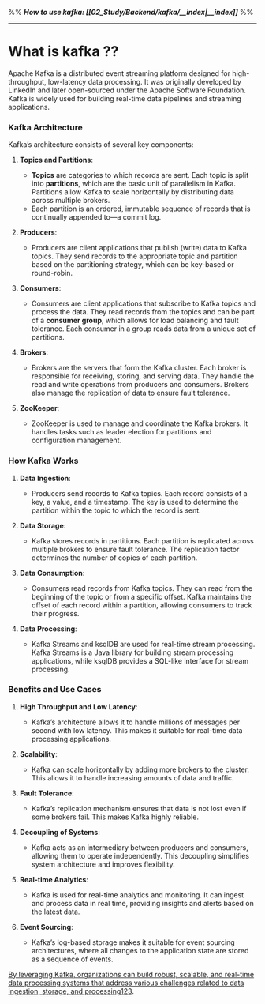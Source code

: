 
%% 
***How to use kafka: [[02_Study/Backend/kafka/__index|__index]]***
%%

---
# What is kafka ??

Apache Kafka is a distributed event streaming platform designed for high-throughput, low-latency data processing. It was originally developed by LinkedIn and later open-sourced under the Apache Software Foundation. Kafka is widely used for building real-time data pipelines and streaming applications.

### Kafka Architecture

Kafka’s architecture consists of several key components:

1. **Topics and Partitions**:
    
    - **Topics** are categories to which records are sent. Each topic is split into **partitions**, which are the basic unit of parallelism in Kafka. Partitions allow Kafka to scale horizontally by distributing data across multiple brokers.
    - Each partition is an ordered, immutable sequence of records that is continually appended to—a commit log.
2. **Producers**:
    
    - Producers are client applications that publish (write) data to Kafka topics. They send records to the appropriate topic and partition based on the partitioning strategy, which can be key-based or round-robin.
3. **Consumers**:
    
    - Consumers are client applications that subscribe to Kafka topics and process the data. They read records from the topics and can be part of a **consumer group**, which allows for load balancing and fault tolerance. Each consumer in a group reads data from a unique set of partitions.
4. **Brokers**:
    
    - Brokers are the servers that form the Kafka cluster. Each broker is responsible for receiving, storing, and serving data. They handle the read and write operations from producers and consumers. Brokers also manage the replication of data to ensure fault tolerance.
5. **ZooKeeper**:
    
    - ZooKeeper is used to manage and coordinate the Kafka brokers. It handles tasks such as leader election for partitions and configuration management.

### How Kafka Works

1. **Data Ingestion**:
    
    - Producers send records to Kafka topics. Each record consists of a key, a value, and a timestamp. The key is used to determine the partition within the topic to which the record is sent.
2. **Data Storage**:
    
    - Kafka stores records in partitions. Each partition is replicated across multiple brokers to ensure fault tolerance. The replication factor determines the number of copies of each partition.
3. **Data Consumption**:
    
    - Consumers read records from Kafka topics. They can read from the beginning of the topic or from a specific offset. Kafka maintains the offset of each record within a partition, allowing consumers to track their progress.
4. **Data Processing**:
    
    - Kafka Streams and ksqlDB are used for real-time stream processing. Kafka Streams is a Java library for building stream processing applications, while ksqlDB provides a SQL-like interface for stream processing.

### Benefits and Use Cases

1. **High Throughput and Low Latency**:
    
    - Kafka’s architecture allows it to handle millions of messages per second with low latency. This makes it suitable for real-time data processing applications.
2. **Scalability**:
    
    - Kafka can scale horizontally by adding more brokers to the cluster. This allows it to handle increasing amounts of data and traffic.
3. **Fault Tolerance**:
    
    - Kafka’s replication mechanism ensures that data is not lost even if some brokers fail. This makes Kafka highly reliable.
4. **Decoupling of Systems**:
    
    - Kafka acts as an intermediary between producers and consumers, allowing them to operate independently. This decoupling simplifies system architecture and improves flexibility.
5. **Real-time Analytics**:
    
    - Kafka is used for real-time analytics and monitoring. It can ingest and process data in real time, providing insights and alerts based on the latest data.
6. **Event Sourcing**:
    
    - Kafka’s log-based storage makes it suitable for event sourcing architectures, where all changes to the application state are stored as a sequence of events.

[By leveraging Kafka, organizations can build robust, scalable, and real-time data processing systems that address various challenges related to data ingestion, storage, and processing](https://developer.confluent.io/what-is-apache-kafka/)[1](https://developer.confluent.io/what-is-apache-kafka/)[2](https://developer.confluent.io/courses/architecture/get-started/)[3](https://www.geeksforgeeks.org/kafka-architecture/).
